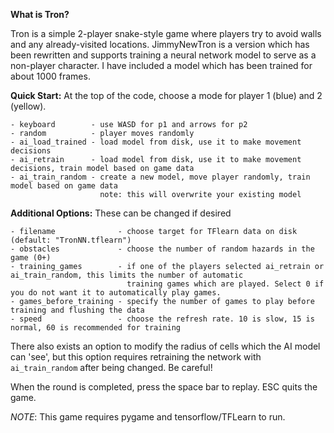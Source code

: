 **What is Tron?**

Tron is a simple 2-player snake-style game where players try to avoid walls and any already-visited locations. JimmyNewTron is a version which has been rewritten and supports training a neural network model to serve as a non-player character. I have included a model which has been trained for about 1000 frames.

**Quick Start:** At the top of the code, choose a mode for player 1 (blue) and 2 (yellow).

    - keyboard        - use WASD for p1 and arrows for p2
    - random          - player moves randomly
    - ai_load_trained - load model from disk, use it to make movement decisions
    - ai_retrain      - load model from disk, use it to make movement decisions, train model based on game data
    - ai_train_random - create a new model, move player randomly, train model based on game data
                        note: this will overwrite your existing model
    
**Additional Options:** These can be changed if desired
    
    - filename              - choose target for TFlearn data on disk (default: "TronNN.tflearn")
    - obstacles             - choose the number of random hazards in the game (0+)   
    - training_games        - if one of the players selected ai_retrain or ai_train_random, this limits the number of automatic
                              training games which are played. Select 0 if you do not want it to automatically play games.
    - games_before_training - specify the number of games to play before training and flushing the data
    - speed                 - choose the refresh rate. 10 is slow, 15 is normal, 60 is recommended for training
    
There also exists an option to modify the radius of cells which the AI model can 'see', but this option requires retraining the network with `ai_train_random` after being changed. Be careful! 

When the round is completed, press the space bar to replay. ESC quits the game.

*NOTE*: This game requires pygame and tensorflow/TFLearn to run.
